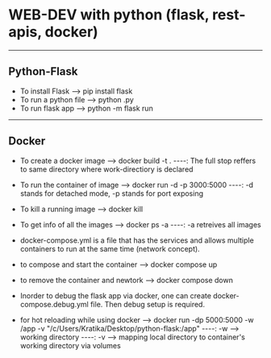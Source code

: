 # WEB-DEV with python (flask, rest-apis, docker)

---

## Python-Flask

- To install Flask --> pip install flask
- To run a python file --> python <file>.py
- To run flask app --> python -m flask run

---

## Docker

- To create a docker image --> docker build -t <name-of-image> .
  ----: The full stop reffers to same directory where work-directiory is declared

- To run the container of image --> docker run -d -p 3000:5000 <name-of-image>
  ----: -d stands for detached mode, -p stands for port exposing

- To kill a running image --> docker kill <id generated of the image>

- To get info of all the images --> docker ps -a
  ----: -a retreives all images

- docker-compose.yml is a file that has the services and allows multiple containers to run at the same time (network concept).
- to compose and start the container --> docker compose up
- to remove the container and newtork --> docker compose down

- Inorder to debug the flask app via docker, one can create docker-compose.debug.yml file. Then debug setup is required.

- for hot reloading while using docker
  --> docker run -dp 5000:5000 -w /app -v "/c/Users/Kratika/Desktop/python-flask:/app" <name-of-image>
  ----: -w --> working directory
  ----: -v --> mapping local directory to container's working directory via volumes
